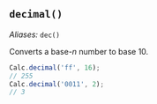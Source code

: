 ## `decimal()`

*Aliases:* `dec()`

Converts a base-*n* number to base 10.

```javascript
Calc.decimal('ff', 16);
// 255
Calc.decimal('0011', 2);
// 3
```

